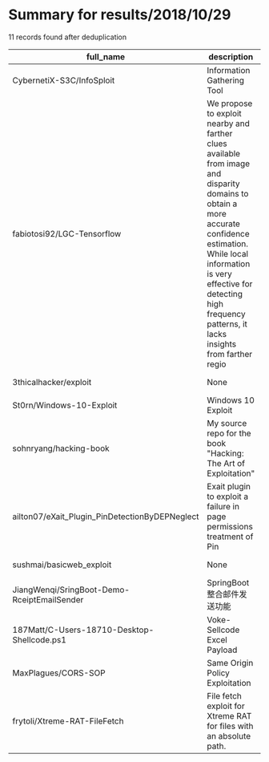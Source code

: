 
# Summary for results/2018/10/29
    
11 records found after deduplication

| full_name | description | html_url | matched_list | matched_count | pushed_at | size | stargazers_count | language | forks_count | vul_ids |
|------------------------------------------------|------------------------------------------------------------------------------------------------------------------------------------------------------------------------------------------------------------------------------------------------------------------|-------------------------------------------------------------------|----------------|-----------------|---------------------------|--------|--------------------|------------|---------------|-----------|
| CybernetiX-S3C/InfoSploit | Information Gathering Tool | https://github.com/CybernetiX-S3C/InfoSploit | ['sploit'] | 1 | 2018-10-29 12:56:13+00:00 | 1077 | 27 | Python | 10 | [] |
| fabiotosi92/LGC-Tensorflow | We propose to exploit nearby and farther clues available from image and disparity domains to obtain a more accurate confidence estimation. While local information is very effective for detecting high frequency patterns, it lacks insights from farther regio | https://github.com/fabiotosi92/LGC-Tensorflow | ['exploit'] | 1 | 2018-10-29 07:34:28+00:00 | 1948 | 9 | Python | 4 | [] |
| 3thicalhacker/exploit | None | https://github.com/3thicalhacker/exploit | ['exploit'] | 1 | 2018-10-29 11:31:34+00:00 | 30 | 0 | Python | 0 | [] |
| St0rn/Windows-10-Exploit | Windows 10 Exploit | https://github.com/St0rn/Windows-10-Exploit | ['exploit'] | 1 | 2018-10-29 08:20:21+00:00 | 11 | 31 | Ruby | 14 | [] |
| sohnryang/hacking-book | My source repo for the book "Hacking: The Art of Exploitation" | https://github.com/sohnryang/hacking-book | ['exploit'] | 1 | 2018-10-29 14:40:17+00:00 | 25 | 0 | C | 0 | [] |
| ailton07/eXait_Plugin_PinDetectionByDEPNeglect | Exait plugin to exploit a failure in page permissions treatment of Pin | https://github.com/ailton07/eXait_Plugin_PinDetectionByDEPNeglect | ['exploit'] | 1 | 2018-10-29 15:23:15+00:00 | 134 | 0 | C++ | 0 | [] |
| sushmai/basicweb_exploit | None | https://github.com/sushmai/basicweb_exploit | ['exploit'] | 1 | 2018-10-29 01:03:48+00:00 | 2107 | 0 | | 0 | [] |
| JiangWenqi/SringBoot-Demo-RceiptEmailSender | SpringBoot整合邮件发送功能 | https://github.com/JiangWenqi/SringBoot-Demo-RceiptEmailSender | ['rce'] | 1 | 2018-10-29 03:27:11+00:00 | 14 | 0 | Java | 0 | [] |
| 187Matt/C-Users-18710-Desktop-Shellcode.ps1 | Voke-Sellcode Excel Payload | https://github.com/187Matt/C-Users-18710-Desktop-Shellcode.ps1 | ['shellcode'] | 1 | 2018-10-29 16:42:22+00:00 | 1 | 0 | nan | 0 | [] |
| MaxPlagues/CORS-SOP | Same Origin Policy Exploitation | https://github.com/MaxPlagues/CORS-SOP | ['exploit'] | 1 | 2018-10-29 17:53:12+00:00 | 8 | 0 | | 0 | [] |
| frytoli/Xtreme-RAT-FileFetch | File fetch exploit for Xtreme RAT for files with an absolute path. | https://github.com/frytoli/Xtreme-RAT-FileFetch | ['exploit'] | 1 | 2018-10-29 20:43:29+00:00 | 7 | 1 | Python | 0 | [] |
